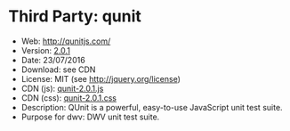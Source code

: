 Third Party: qunit
===================

* Web: http://qunitjs.com/
* Version: [2.0.1](https://github.com/jquery/qunit/releases/tag/2.0.1)
* Date: 23/07/2016
* Download: see CDN
* License: MIT (see http://jquery.org/license)
* CDN (js): [qunit-2.0.1.js](http://code.jquery.com/qunit/qunit-2.0.1.js)
* CDN (css): [qunit-2.0.1.css](http://code.jquery.com/qunit/qunit-2.0.1.css)
* Description: QUnit is a powerful, easy-to-use JavaScript unit test suite.
* Purpose for dwv: DWV unit test suite.

